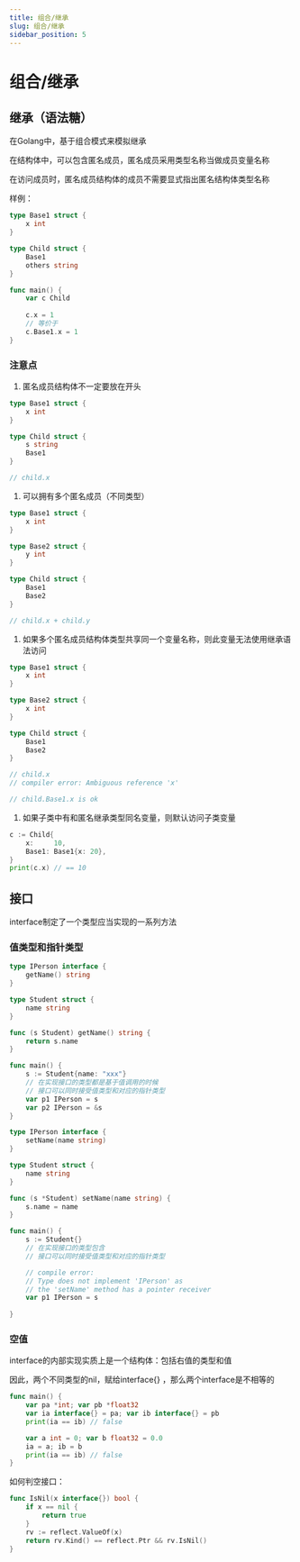 ```yaml
---
title: 组合/继承
slug: 组合/继承
sidebar_position: 5
---
```



# 组合/继承

## 继承（语法糖）

在Golang中，基于组合模式来模拟继承

在结构体中，可以包含匿名成员，匿名成员采用类型名称当做成员变量名称

在访问成员时，匿名成员结构体的成员不需要显式指出匿名结构体类型名称

样例：

```go
type Base1 struct {
    x int
}

type Child struct {
    Base1
    others string
}

func main() {
    var c Child
    
    c.x = 1
    // 等价于
    c.Base1.x = 1
}
```

### 注意点

1. 匿名成员结构体不一定要放在开头

```go
type Base1 struct {
    x int
}

type Child struct {
    s string
    Base1
}

// child.x
```

1. 可以拥有多个匿名成员（不同类型）

```go
type Base1 struct {
    x int
}

type Base2 struct {
    y int
}

type Child struct {
    Base1
    Base2
}

// child.x + child.y
```

1. 如果多个匿名成员结构体类型共享同一个变量名称，则此变量无法使用继承语法访问

```go
type Base1 struct {
    x int
}

type Base2 struct {
    x int
}

type Child struct {
    Base1
    Base2
}

// child.x
// compiler error: Ambiguous reference 'x'

// child.Base1.x is ok
```

1. 如果子类中有和匿名继承类型同名变量，则默认访问子类变量

```go
c := Child{
    x:     10,
    Base1: Base1{x: 20},
}
print(c.x) // == 10
```

## 接口

interface制定了一个类型应当实现的一系列方法

### 值类型和指针类型

```go
type IPerson interface {
    getName() string
}

type Student struct {
    name string
}

func (s Student) getName() string {
    return s.name
}

func main() {
    s := Student{name: "xxx"}
    // 在实现接口的类型都是基于值调用的时候
    // 接口可以同时接受值类型和对应的指针类型
    var p1 IPerson = s
    var p2 IPerson = &s
}
```

```go
type IPerson interface {
    setName(name string)
}

type Student struct {
    name string
}

func (s *Student) setName(name string) {
    s.name = name
}

func main() {
    s := Student{}
    // 在实现接口的类型包含
    // 接口可以同时接受值类型和对应的指针类型

    // compile error:
    // Type does not implement 'IPerson' as 
    // the 'setName' method has a pointer receiver
    var p1 IPerson = s
    
}
```

### 空值

interface的内部实现实质上是一个结构体：包括右值的类型和值

因此，两个不同类型的nil，赋给interface{} ，那么两个interface是不相等的

```go
func main() {
    var pa *int; var pb *float32
    var ia interface{} = pa; var ib interface{} = pb
    print(ia == ib) // false

    var a int = 0; var b float32 = 0.0
    ia = a; ib = b
    print(ia == ib) // false
}
```

如何判空接口：

```go
func IsNil(x interface{}) bool {
    if x == nil {
        return true
    }
    rv := reflect.ValueOf(x)
    return rv.Kind() == reflect.Ptr && rv.IsNil()
}
```

